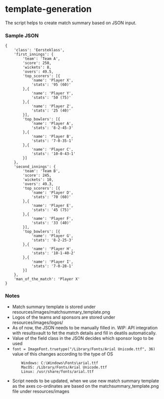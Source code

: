# template-generation

The script helps to create match summary based on JSON input.

### Sample JSON
```
{
    'class': 'Eersteklass',
    'first_innings': {
        'team': 'Team A',
        'score': 250,
        'wickets': 8,
        'overs': 49.5,
        'top_scorers': [{
            'name': 'Player X',
            'stats': '95 (60)'
        },{
            'name': 'Player Y',
            'stats': '50 (75)'
        },{
            'name': 'Player Z',
            'stats': '25 (40)'
        }],
        'top_bowlers': [{
            'name': 'Player A',
            'stats': '8-2-45-3'
        },{
            'name': 'Player B',
            'stats': '7-0-35-1'
        },{
            'name': 'Player C',
            'stats': '10-0-43-1'
        }]
    },
    'second_innings': {
        'team': 'Team B',
        'score': 245,
        'wickets': 10,
        'overs': 49.3,
        'top_scorers': [{
            'name': 'Player D',
            'stats': '70 (60)'
        },{
            'name': 'Player E',
            'stats': '45 (75)'
        },{
            'name': 'Player F',
            'stats': '33 (40)'
        }],
        'top_bowlers': [{
            'name': 'Player G',
            'stats': '8-2-25-3'
        },{
            'name': 'Player H',
            'stats': '10-1-40-2'
        },{
            'name': 'Player I',
            'stats': '7-0-28-1'
        }]
    },
    'man_of_the_match': 'Player X'
}
```

### Notes

* Match summary template is stored under resources/images/matchsummary_template.png
* Logos of the teams and sponsors are stored under resources/images/logos/
* As of now, the JSON needs to be manually filled in. WIP: API integration with resultsvault to fet the match details and fill in deatils automatically.
* Value of the field class in the JSON decides which sponsor logo to be used
* `font = ImageFont.truetype("/Library/Fonts/Arial Unicode.ttf", 36)` value of this changes according to the type of OS
    ```
        Windows: C:\Windows\Fonts\arial.ttf
        MacOS: /Library/Fonts/Arial Unicode.ttf
        Linux: /usr/share/fonts/arial.ttf
    ```
* Script needs to be updated, when we use new match summary template as the axes co-ordinates are based on the matchsummary_template.png file under resources/images